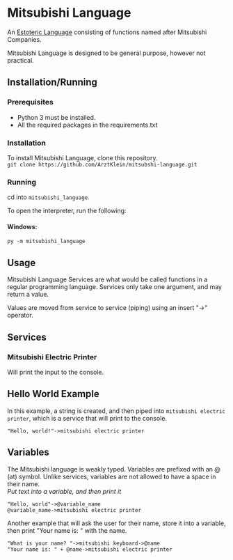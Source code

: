 # Mitsubishi Language
An [Estoteric Language](https://en.wikipedia.org/wiki/Esoteric_programming_language) consisting of functions named after Mitsubishi Companies.

Mitsubishi Language is designed to be general purpose, however not practical.

## Installation/Running
### Prerequisites
- Python 3 must be installed.
- All the required packages in the requirements.txt
### Installation
To install Mitsubishi Language, clone this repository.  
`git clone https://github.com/ArztKlein/mitsubshi-language.git`

### Running
cd into `mitsubishi_language`.

To open the interpreter, run the following:

#### Windows:  
`py -m mitsubishi_language`

## Usage
Mitsubishi Language Services are what would be called functions in a regular programming language. Services only take one argument, and may return a value.

Values are moved from service to service (piping) using an insert "->" operator.

## Services
### Mitsubishi Electric Printer
Will print the input to the console.

## Hello World Example
In this example, a string is created, and then piped into `mitsubishi electric printer`, which is a service that will print to the console.
```
"Hello, world!"->mitsubishi electric printer
```

## Variables
The Mitsubishi language is weakly typed.
Variables are prefixed with an @ (at) symbol. Unlike services, variables are not allowed to have a space in their name.  
*Put text into a variable, and then print it*
```
"Hello, world"->@variable_name
@variable_name->mitsubishi electric printer
```

Another example that will ask the user for their name, store it into a variable, then print "Your name is: " with the name.
```
"What is your name? "->mitsubishi keyboard->@name
"Your name is: " + @name->mitsubishi electric printer
```
